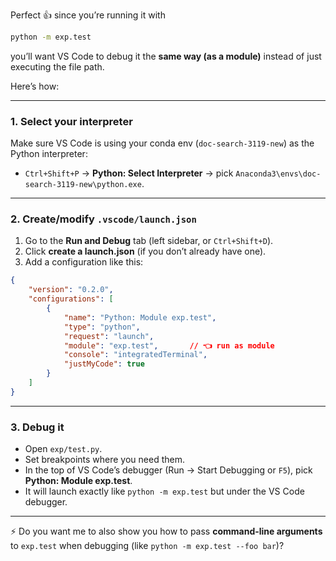 Perfect 👍 since you’re running it with

```bash
python -m exp.test
```

you’ll want VS Code to debug it the **same way (as a module)** instead of just executing the file path.

Here’s how:

---

### 1. Select your interpreter

Make sure VS Code is using your conda env (`doc-search-3119-new`) as the Python interpreter:

* `Ctrl+Shift+P` → **Python: Select Interpreter** → pick `Anaconda3\envs\doc-search-3119-new\python.exe`.

---

### 2. Create/modify `.vscode/launch.json`

1. Go to the **Run and Debug** tab (left sidebar, or `Ctrl+Shift+D`).
2. Click **create a launch.json** (if you don’t already have one).
3. Add a configuration like this:

```json
{
    "version": "0.2.0",
    "configurations": [
        {
            "name": "Python: Module exp.test",
            "type": "python",
            "request": "launch",
            "module": "exp.test",       // 👈 run as module
            "console": "integratedTerminal",
            "justMyCode": true
        }
    ]
}
```

---

### 3. Debug it

* Open `exp/test.py`.
* Set breakpoints where you need them.
* In the top of VS Code’s debugger (Run → Start Debugging or `F5`), pick **Python: Module exp.test**.
* It will launch exactly like `python -m exp.test` but under the VS Code debugger.

---

⚡ Do you want me to also show you how to pass **command-line arguments** to `exp.test` when debugging (like `python -m exp.test --foo bar`)?
